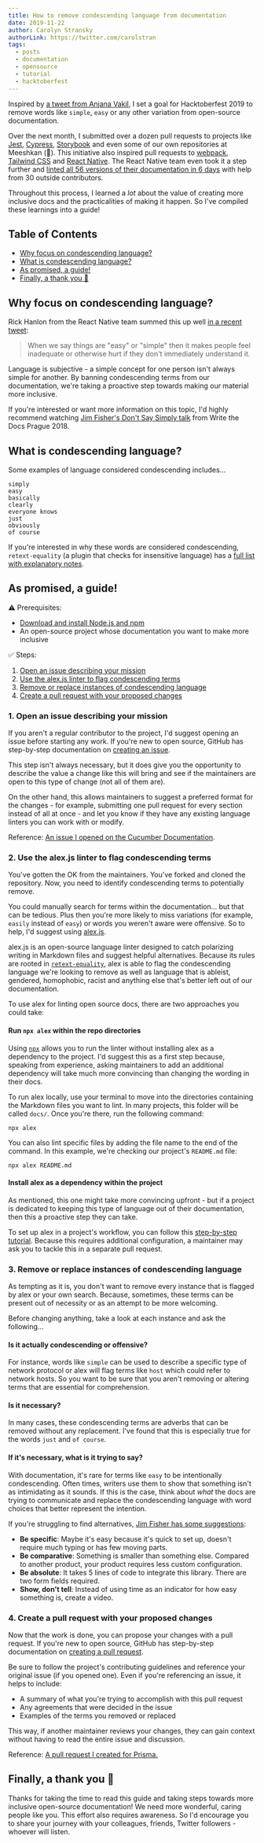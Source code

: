 ```yaml
---
title: How to remove condescending language from documentation 
date: 2019-11-22
author: Carolyn Stransky
authorLink: https://twitter.com/carolstran
tags:
  - posts
  - documentation
  - opensource
  - tutorial
  - hacktoberfest
---
```


Inspired by [a tweet from Anjana Vakil](https://twitter.com/AnjanaVakil/status/1177959439447576576?s=20), I set a goal for Hacktoberfest 2019 to remove words like `simple`, `easy` or any other variation from open-source documentation.

Over the next month, I submitted over a dozen pull requests to projects like [Jest](https://github.com/facebook/jest/pull/9040), [Cypress](https://github.com/cypress-io/cypress-documentation/pull/2143), [Storybook](https://github.com/storybookjs/storybook/pull/8404) and even some of our own repositories at Meeshkan (🙈). This initiative also inspired pull requests to [webpack](https://github.com/webpack/webpack.js.org/pull/3320), [Tailwind CSS](https://github.com/tailwindcss/docs/pull/301) and [React Native](https://github.com/facebook/react-native-website/pull/1337). The React Native team even took it a step further and [linted all 56 versions of their documentation in 6 days](https://github.com/facebook/react-native-website/issues/1338) with help from 30 outside contributors.

Throughout this process, I learned a _lot_ about the value of creating more inclusive docs and the practicalities of making it happen. So I've compiled these learnings into a guide!

## Table of Contents

- [Why focus on condescending language?](#why)
- [What is condescending language?](#what)
- [As promised, a guide!](#guide)
- [Finally, a thank you 🎉](#thank-you)

<a name="why"></a>
## Why focus on condescending language?

Rick Hanlon from the React Native team summed this up well [in a recent tweet](https://twitter.com/rickhanlonii/status/1183815123334512640?s=20):

> When we say things are "easy" or "simple" then it makes people feel inadequate or otherwise hurt if they don't immediately understand it.

Language is subjective - a simple concept for one person isn't always simple for another. By banning condescending terms from our documentation, we're taking a proactive step towards making our material more inclusive.

If you're interested or want more information on this topic, I'd highly recommend watching [Jim Fisher's Don't Say Simply talk](https://www.youtube.com/watch?v=gsT2BBWBVmM) from Write the Docs Prague 2018.

<a name="what"></a>
## What is condescending language?

Some examples of language considered condescending includes...

```
simply
easy
basically
clearly
everyone knows
just
obviously
of course
```

If you're interested in why these words are considered condescending, `retext-equality` (a plugin that checks for insensitive language) has a [full list with explanatory notes](https://github.com/retextjs/retext-equality/blob/master/data/en/condescending.yml).

<a name="guide"></a>
## As promised, a guide!

⚠️ Prerequisites:
- [Download and install Node.js and npm](https://docs.npmjs.com/downloading-and-installing-node-js-and-npm)
- An open-source project whose documentation you want to make more inclusive

✅ Steps:
1. [Open an issue describing your mission](#open-issues)
2. [Use the alex.js linter to flag condescending terms](#use-alex)
3. [Remove or replace instances of condescending language](#remove-or-replace)
4. [Create a pull request with your proposed changes](#create-pr)

<a name="open-issues"></a>
### 1. Open an issue describing your mission

If you aren't a regular contributor to the project, I'd suggest opening an issue before starting any work. If you're new to open source, GitHub has step-by-step documentation on [creating an issue](https://help.github.com/en/github/managing-your-work-on-github/creating-an-issue).

This step isn't always necessary, but it does give you the opportunity to describe the value a change like this will bring and see if the maintainers are open to this type of change (not all of them are). 

On the other hand, this allows maintainers to suggest a preferred format for the changes - for example, submitting one pull request for every section instead of all at once - and let you know if they have any existing language linters you can work with or modify.

Reference: [An issue I opened on the Cucumber Documentation](https://github.com/cucumber/docs.cucumber.io/issues/389).

<a name="use-alex"></a>
### 2. Use the alex.js linter to flag condescending terms 

You've gotten the OK from the maintainers. You've forked and cloned the repository. Now, you need to identify condescending terms to potentially remove.

You could manually search for terms within the documentation... but that can be tedious. Plus then you're more likely to miss variations (for example, `easily` instead of `easy`) or words you weren't aware were offensive. So to help, I'd suggest using [alex.js](https://alexjs.com/). 

alex.js is an open-source language linter designed to catch polarizing writing in Markdown files and suggest helpful alternatives. Because its rules are rooted in [`retext-equality`](https://github.com/retextjs/retext-equality/blob/master/rules.md), alex is able to flag the condescending language we're looking to remove as well as language that is ableist, gendered, homophobic, racist and anything else that's better left out of our documentation.

To use alex for linting open source docs, there are two approaches you could take:

#### Run `npx alex` within the repo directories

Using [`npx`](https://medium.com/@maybekatz/introducing-npx-an-npm-package-runner-55f7d4bd282b) allows you to run the linter without installing alex as a dependency to the project. I'd suggest this as a first step because, speaking from experience, asking maintainers to add an additional dependency will take much more convincing than changing the wording in their docs.

To run alex locally, use your terminal to move into the directories containing the Markdown files you want to lint. In many projects, this folder will be called `docs/`. Once you're there, run the following command:

```
npx alex
```

You can also lint specific files by adding the file name to the end of the command. In this example, we're checking our project's `README.md` file:

```
npx alex README.md
```

#### Install alex as a dependency within the project

As mentioned, this one might take more convincing upfront - but if a project is dedicated to keeping this type of language out of their documentation, then this a proactive step they can take.

To set up alex in a project's workflow, you can follow this [step-by-step tutorial](https://dev.to/unmock/setting-up-the-alex-js-language-linter-in-your-project-3bpl). Because this requires additional configuration, a maintainer may ask you to tackle this in a separate pull request.

<a name="remove-or-replace"></a>
### 3. Remove or replace instances of condescending language

As tempting as it is, you don't want to remove every instance that is flagged by alex or your own search. Because, sometimes, these terms can be present out of necessity or as an attempt to be more welcoming.

Before changing anything, take a look at each instance and ask the following...

#### Is it actually condescending or offensive?

For instance, words like `simple` can be used to describe a specific type of network protocol or alex will flag terms like `host` which could refer to network hosts. So you want to be sure that you aren't removing or altering terms that are essential for comprehension.

#### Is it necessary?

In many cases, these condescending terms are adverbs that can be removed without any replacement. I've found that this is especially true for the words `just` and `of course`.

#### If it's necessary, what is it trying to say?

With documentation, it's rare for terms like `easy` to be intentionally condescending. Often times, writers use them to show that something isn't as intimidating as it sounds. If this is the case, think about _what_ the docs are trying to communicate and replace the condescending language with word choices that better represent the intention.

If you're struggling to find alternatives, [Jim Fisher has some suggestions](https://youtu.be/1vvjiJFsT-Y?t=1324):

* **Be specific**: Maybe it's easy because it's quick to set up, doesn't require much typing or has few moving parts.
* **Be comparative**: Something is smaller than something else. Compared to another product, your product requires less custom configuration.
* **Be absolute**: It takes 5 lines of code to integrate this library. There are two form fields required.
* **Show, don't tell**: Instead of using time as an indicator for how easy something is, create a video.

<a name="create-pr"></a>
### 4. Create a pull request with your proposed changes

Now that the work is done, you can propose your changes with a pull request. If you're new to open source, GitHub has step-by-step documentation on [creating a pull request](https://help.github.com/en/github/collaborating-with-issues-and-pull-requests/creating-a-pull-request).

Be sure to follow the project's contributing guidelines and reference your original issue (if you opened one). Even if you're referencing an issue, it helps to include: 

* A summary of what you're trying to accomplish with this pull request
* Any agreements that were decided in the issue
* Examples of the terms you removed or replaced 

This way, if another maintainer reviews your changes, they can gain context without having to read the entire issue and discussion.

Reference: [A pull request I created for Prisma.](https://github.com/prisma/prisma2/pull/727)

<a name="thank-you"></a>
## Finally, a thank you 🎉

Thanks for taking the time to read this guide and taking steps towards more inclusive open-source documentation! We need more wonderful, caring people like you. This effort also requires awareness. So I'd encourage you to share your journey with your colleagues, friends, Twitter followers - whoever will listen. 